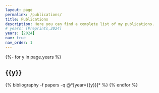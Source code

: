 ```yaml
---
layout: page
permalink: /publications/
title: Publications
description: Here you can find a complete list of my publications.
# years: [Preprints,2024]
years: [2024]
nav: true
nav_order: 1
---
```

<!-- _pages/publications.md -->
<div class="publications">

{%- for y in page.years %}
  <h2 class="year">{{y}}</h2>
  {% bibliography -f papers -q @*[year={{y}}]* %}
{% endfor %}

</div>
